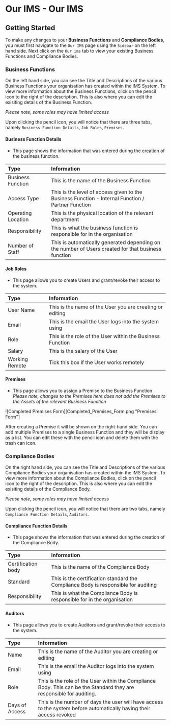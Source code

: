 # Our IMS - Our IMS

## Getting Started

To make any changes to your **Business Functions** and **Compliance Bodies**, you must first navigate to the `Our IMS` page using the `Sidebar` on the left hand side. Next click on the `Our ims` tab to view your existing Business Functions and Compliance Bodies.

### Business Functions

On the left hand side, you can see the Title and Descriptions of the various Business Functions your organisation has created within the iMS System. To view more information about the Business Functions, click on the pencil icon to the right of the description. This is also where you can edit the exisiting details of the Business Function.

*Please note, some roles may have limited access*

Upon clicking the pencil icon, you will notice that there are three tabs, namely `Business Function Details`, `Job Roles`, `Premises`.

#### Business Function Details

+ This page shows the information that was entered during the creation of the business function. 

| Type 				| Information 																							|
| :---------------- | :---------------------------------------------------------------------------------------------------- |
| Business Function | This is the name of the Business Function 															|
| Access Type		| This is the level of access given to the Business Function - Internal Function / Partner Function 	|
| Operating Location| This is the physical location of the relevant department 												|
| Responsibility	| This is what the business function is responsible for in the organisation 							|
| Number of Staff	| This is automatically generated depending on the number of Users created for that business function 	|

#### Job Roles

+ This page allows you to create Users and grant/revoke their access to the system.

| Type 			 | Information 												 |
| :------------- | :-------------------------------------------------------- |
| User Name 	 | This is the name of the User you are creating or editing  |
| Email 		 | This is the email the User logs into the system using 	 |
| Role 			 | This is the role of the User within the Business Function |
| Salary 		 | This is the salary of the User 							 |
| Working Remote | Tick this box if the User works remotely 				 |

#### Premises

+ This page allows you to assign a Premise to the Business Function
*Please note, changes to the Premises here does not add the Premises to the Assets of the relevant Business Function*

![Completed Premises Form][Completed_Premises_Form.png "Premises Form"]

After creating a Premise it will be shown on the right-hand side. You can add multiple Premises to a single Business Function and they will be display as a list. You can edit these with the pencil icon and delete them with the trash can icon.

### Compliance Bodies

On the right hand side, you can see the Title and Descriptions of the various Compliance Bodies your organisation has created within the iMS System. To view more information about the Compliance Bodies, click on the pencil icon to the right of the description. This is also where you can edit the exisiting details of the Compliance Body.

*Please note, some roles may have limited access*

Upon clicking the pencil icon, you will notice that there are two tabs, namely `Compliance Function Details`, `Auditors`.

#### Compliance Function Details

+ This page shows the information that was entered during the creation of the Compliance Body. 

| Type 				 | Information 																			|
| :----------------- | :----------------------------------------------------------------------------------- |
| Certification body | This is the name of the Compliance Body 												|
| Standard			 | This is the certification standard the Compliance Body is responsible for auditing	|
| Responsibility	 | This is what the Compliance Body is responsible for in the organisation 				|

#### Auditors

+ This page allows you to create Auditors and grant/revoke their access to the system.

| Type 			 | Information 												 														   |
| :------------- | :------------------------------------------------------------------------------------------------------------------ |
| Name 	 		 | This is the name of the Auditor you are creating or editing														   |
| Email 		 | This is the email the Auditor logs into the system using 	 													   |
| Role 			 | This is the role of the User within the Compliance Body. This can be the Standard they are responsible for auditing.|
| Days of Access | This is the number of days the user will have access to the system before automatically having their access revoked |